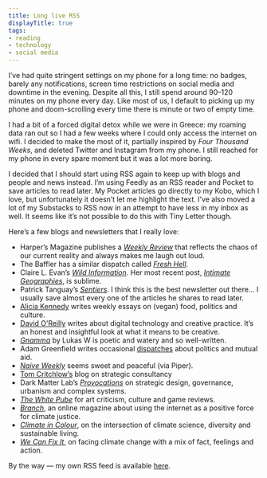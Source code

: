 ```yaml
---
title: Long live RSS
displayTitle: true
tags: 
- reading
- technology
- social media
---
```


I’ve had quite stringent settings on my phone for a long time: no badges, barely any notifications, screen time restrictions on social media and downtime in the evening. Despite all this, I still spend around 90–120 minutes on my phone every day. Like most of us, I default to picking up my phone and doom-scrolling every time there is minute or two of empty time.

I had a bit of a forced digital detox while we were in Greece: my roaming data ran out so I had a few weeks where I could only access the internet on wifi. I decided to make the most of it, partially inspired by *Four Thousand Weeks*, and deleted Twitter and Instagram from my phone. I still reached for my phone in every spare moment but it was a lot more boring. 

I decided that I should start using RSS again to keep up with blogs and people and news instead. I’m using Feedly as an RSS reader and Pocket to save articles to read later. My Pocket articles go directly to my Kobo, which I love, but unfortunately it doesn’t let me highlight the text. I’ve also moved a lot of my Substacks to RSS now in an attempt to have less in my inbox as well. It seems like it’s not possible to do this with Tiny Letter though.

Here’s a few blogs and newsletters that I really love:
- Harper’s Magazine publishes a [*Weekly Review*](https://harpers.org/2022/09/weekly-review-mahsa-amini-giorgia-meloni-pleasuredome-spa-waterloo/) that reflects the chaos of our current reality and always makes me laugh out loud.
- The Baffler has a similar dispatch called [*Fresh Hell*](https://thebaffler.com/latest/fresh-hell-unhappy-meal).
- Claire L. Evan’s [*Wild Information*](https://clairelevans.substack.com/archive). Her most recent post, [*Intimate Geographies*](https://clairelevans.substack.com/p/intimate-geographies), is sublime.
- Patrick Tanguay’s [*Sentiers*](https://sentiers.media/newsletter/1/). I think this is the best newsletter out there… I usually save almost every one of the articles he shares to read later.
- [Alicia Kennedy](https://www.aliciakennedy.news/) writes weekly essays on (vegan) food, politics and culture.
- [David O’Reilly](https://sub.davidoreilly.com/) writes about digital technology and creative practice. It’s an honest and insightful look at what it means to be creative.
- [*Gnamma*](https://tinyletter.com/gnamma/archive) by Lukas W is poetic and watery and so well-written.
- Adam Greenfield writes occasional [dispatches](https://tinyletter.com/speedbird) about politics and mutual aid.
- [*Naive Weekly*](https://kristoffer.substack.com/) seems sweet and peaceful (via Piper).
- [Tom Critchlow’s](https://tomcritchlow.com/writing/) blog on strategic consultancy
- Dark Matter Lab’s [*Provocations*](https://provocations.darkmatterlabs.org/) on strategic design, governance, urbanism and complex systems. 
- [*The White Pube*](https://thewhitepube.co.uk/blog/) for art criticism, culture and game reviews.
- [*Branch*](https://branch.climateaction.tech/issues/), an online magazine about using the internet as a positive force for climate justice.
- [*Climate in Colour*](https://climateincolour.substack.com/), on the intersection of climate science, diversity and sustainable living.
- [*We Can Fix It*](https://wecanfixit.substack.com/), on facing climate change with a mix of fact, feelings and action.

By the way — my own RSS feed is available [here](https://gemmacope.land/feed.xml).